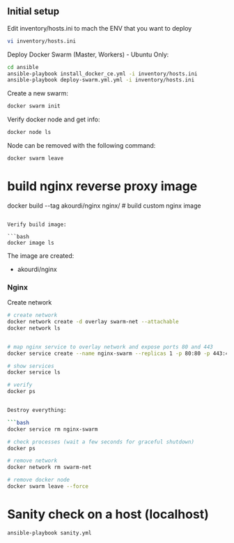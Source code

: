 ## Initial setup

Edit inventory/hosts.ini to mach the ENV that you want to deploy

```bash
vi inventory/hosts.ini 
```

Deploy Docker Swarm (Master, Workers) - Ubuntu Only:

```bash
cd ansible
ansible-playbook install_docker_ce.yml -i inventory/hosts.ini
ansible-playbook deploy-swarm.yml.yml -i inventory/hosts.ini
```

Create a new swarm:

```bash
docker swarm init
```

Verify docker node and get info:

```bash
docker node ls
```

Node can be removed with the following command:

```bash
docker swarm leave
```


# build nginx reverse proxy image
docker build --tag akourdi/nginx nginx/            # build custom nginx image
```

Verify build image:

```bash
docker image ls
```

The image are created:

- akourdi/nginx



### Nginx 

Create  network

```bash
# create network
docker network create -d overlay swarm-net --attachable
docker network ls


# map nginx service to overlay network and expose ports 80 and 443
docker service create --name nginx-swarm --replicas 1 -p 80:80 -p 443:443 --network swarm-net akourdi/nginx

# show services
docker service ls

# verify
docker ps


Destroy everything:

```bash
docker service rm nginx-swarm

# check processes (wait a few seconds for graceful shutdown)
docker ps

# remove network
docker network rm swarm-net

# remove docker node
docker swarm leave --force
```

# Sanity check on a host (localhost)
```bash
ansible-playbook sanity.yml
```
